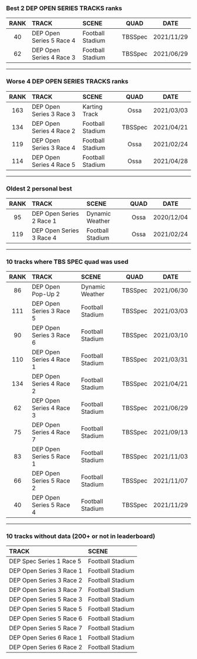 ### Best 2 DEP OPEN SERIES TRACKS ranks
|RANK|TRACK|SCENE|QUAD|DATE|
|:---:|:---|:---|:---:|:---:|
|40|DEP Open Series 5 Race 4|Football Stadium|TBSSpec|2021/11/29|
|62|DEP Open Series 4 Race 3|Football Stadium|TBSSpec|2021/06/29|
---
### Worse 4 DEP OPEN SERIES TRACKS ranks
|RANK|TRACK|SCENE|QUAD|DATE|
|:---:|:---|:---|:---:|:---:|
|163|DEP Open Series 3 Race 3|Karting Track|Ossa|2021/03/03|
|134|DEP Open Series 4 Race 2|Football Stadium|TBSSpec|2021/04/21|
|119|DEP Open Series 3 Race 4|Football Stadium|Ossa|2021/02/24|
|114|DEP Open Series 4 Race 5|Football Stadium|Ossa|2021/04/28|
---
### Oldest 2 personal best
|RANK|TRACK|SCENE|QUAD|DATE|
|:---:|:---|:---|:---:|:---:|
|95|DEP Open Series 2 Race 1|Dynamic Weather|Ossa|2020/12/04|
|119|DEP Open Series 3 Race 4|Football Stadium|Ossa|2021/02/24|
---
### 10 tracks where TBS SPEC quad was used
|RANK|TRACK|SCENE|QUAD|DATE|
|:---:|:---|:---|:---:|:---:|
|86|DEP Open Pop-Up 2|Dynamic Weather|TBSSpec|2021/06/30|
|111|DEP Open Series 3 Race 5|Football Stadium|TBSSpec|2021/03/03|
|90|DEP Open Series 3 Race 6|Football Stadium|TBSSpec|2021/03/10|
|110|DEP Open Series 4 Race 1|Football Stadium|TBSSpec|2021/03/31|
|134|DEP Open Series 4 Race 2|Football Stadium|TBSSpec|2021/04/21|
|62|DEP Open Series 4 Race 3|Football Stadium|TBSSpec|2021/06/29|
|75|DEP Open Series 4 Race 7|Football Stadium|TBSSpec|2021/09/13|
|83|DEP Open Series 5 Race 1|Football Stadium|TBSSpec|2021/11/03|
|66|DEP Open Series 5 Race 2|Football Stadium|TBSSpec|2021/11/07|
|40|DEP Open Series 5 Race 4|Football Stadium|TBSSpec|2021/11/29|
---
### 10 tracks without data (200+ or not in leaderboard)
|TRACK|SCENE|
|:---|:---|
|DEP Spec Series 1 Race 5|Football Stadium|
|DEP Open Series 3 Race 1|Football Stadium|
|DEP Open Series 3 Race 2|Football Stadium|
|DEP Open Series 3 Race 7|Football Stadium|
|DEP Open Series 5 Race 3|Football Stadium|
|DEP Open Series 5 Race 5|Football Stadium|
|DEP Open Series 5 Race 6|Football Stadium|
|DEP Open Series 5 Race 7|Football Stadium|
|DEP Open Series 6 Race 1|Football Stadium|
|DEP Open Series 6 Race 2|Football Stadium|
